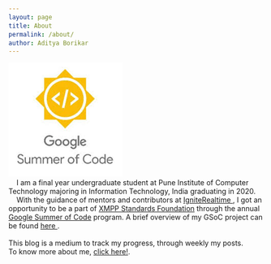 ```yaml
---
layout: page
title: About
permalink: /about/
author: Aditya Borikar
---
```

<img src="/assets/images/gsoc.jpeg" alt="gsoc.jpeg logo">
<br>
&nbsp;&nbsp;&nbsp;&nbsp;I am a final year undergraduate student at Pune Institute of Computer Technology majoring in Information Technology, India graduating in 2020.
<br>
&nbsp;&nbsp;&nbsp;&nbsp;With the guidance of mentors and contributors at <a href="https://www.igniterealtime.org/"> IgniteRealtime </a>, I got an opportunity to be a part of <a href="https://xmpp.org/about/xmpp-standards-foundation.html">XMPP Standards Foundation<a href=""></a> through the annual <a href="https://summerofcode.withgoogle.com/">Google Summer of Code</a> program. A brief overview of my GSoC project can be found <a href="https://summerofcode.withgoogle.com/projects/#4611553850032128"> here </a>.
<br><br>
This blog is a medium to track my progress, through weekly my posts.
<br>
To know more about me, <a href="https://adiaholic.github.io/">click here!</a>.
